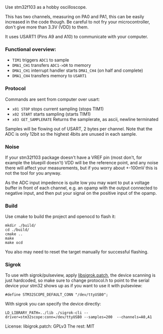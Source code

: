 Use stm32f103 as a hobby oscilloscope.

This has two channels, measuring on PA0 and PA1,
this can be easily increased in the code though.
Be careful to not fry your microcontroller,
don't give more than 3.3V (VDD) to them.

It uses USART1  (Pins A9 and A10) to communicate with your computer.

### Functional overview:

* `TIM1` triggers `ADC1` to sample
* `DMA1_CH1` transfers `ADC1->DR` to memory
* `DMA1_CH1` interrupt handler starts `DMA1_CH4` (on half and complete)
* `DMA1_CH4` transfers memory to `USART1`

### Protocol

Commands are sent from computer over usart:

* `x01 STOP` stops current sampling (stops TIM1)
* `x02 START` starts sampling (starts TIM1)
* `x03 GET_SAMPLERATE` Returns the samplerate, as ascii, newline terminated


Samples will be flowing out of USART, 2 bytes per channel.
Note that the ADC is only 12bit so the highest 4bits are unused in each sample.
 

### Noise

If your stm32f103 package doesn't have a VREF pin
(most don't, for example the bluepill doesn't)
VDD will be the reference point, and any noise there
will affect your measurements, but if you worry about
+-100mV this is not the tool for you anyway.

As the ADC input impedence is quite low you may want to put a voltage buffer in front of each channel,
e.g. an opamp with the output connected to negative input,
and then put your signal on the positive input of the opamp.


### Build

Use cmake to build the project and openocd to flash it:

```
mkdir ./build/
cd ./build/
cmake ..
make
make ocd
```

You also may need to reset the target manually for successful flashing.

### Sigrok

To use with sigrok/pulseview, apply [libsigrok.patch](./libsigrok.patch),
the device scanning is just hardcoded, so make sure to change protocol.h
to point to the serial device your stm32 shows up as if you want to use it with
pulseview:

```
#define STM32SCOPE_DEFAULT_CONN "/dev/ttyUSB0";
```

With sigrok you can specify the device directly:

```
LD_LIBRARY_PATH=../lib ./sigrok-cli --driver=stm32scope:conn=/dev/ttyUSB0 --samples=200  --channels=A0,A1
```


License:
libigrok.patch: GPLv3
The rest: MIT
